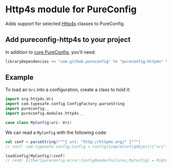 
# Http4s module for PureConfig

Adds support for selected [Http4s](http://http4s.org/) classes to PureConfig.

## Add pureconfig-http4s to your project

In addition to [core PureConfig](https://github.com/pureconfig/pureconfig), you'll need:

```scala
libraryDependencies += "com.github.pureconfig" %% "pureconfig-http4s" % "0.9.0"
```

## Example

To load an `Uri` into a configuration, create a class to hold it:

```scala
import org.http4s.Uri
import com.typesafe.config.ConfigFactory.parseString
import pureconfig._
import pureconfig.modules.http4s._

case class MyConfig(uri: Uri)
```

We can read a `MyConfig` with the following code:

```scala
val conf = parseString("""{ uri: "http://http4s.org/" }""")
// conf: com.typesafe.config.Config = Config(SimpleConfigObject({"uri":"http://http4s.org/"}))

loadConfig[MyConfig](conf)
// res0: Either[pureconfig.error.ConfigReaderFailures,MyConfig] = Right(MyConfig(http://http4s.org/))
```
